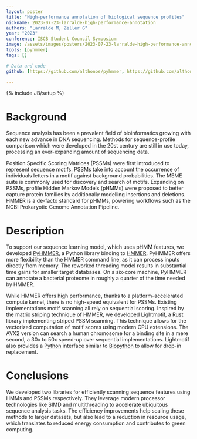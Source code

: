 ```yaml
---
layout: poster
title: "High-performance annotation of biological sequence profiles"
nickname: 2023-07-23-larralde-high-performance-annotation
authors: "Larralde M, Zeller G"
year: "2023"
conference: ISCB Student Council Symposium
image: /assets/images/posters/2023-07-23-larralde-high-performance-annotation.png
tools: [pyhmmer]
tags: []

# Data and code
github: [https://github.com/althonos/pyhmmer, https://github.com/althonos/lightmotif]

---
```

{% include JB/setup %}

# Background 

Sequence analysis has been a prevalent field of bioinformatics growing with each new advance in DNA sequencing. Methods for sequence-profile comparison which were developed in the 20st century are still in use today, processing an ever-expanding amount of sequencing data.

Position Specific Scoring Matrices (PSSMs) were first introduced to represent sequence motifs. PSSMs take into account the occurrence of individuals letters in a motif against background probabilities. The MEME suite is commonly used for discovery and search of motifs. Expanding on PSSMs, profile Hidden Markov Models (pHMMs) were proposed to better capture protein families by additionally modelling insertions and deletions. HMMER is a de-facto standard for pHMMs, powering workflows such as the NCBI Prokaryotic Genome Annotation Pipeline.


# Description 

To support our sequence learning model, which uses pHMM features, we developed [PyHMMER](/tools/pyhmmer), a Python library binding to [HMMER](https://hmmer.org). PyHMMER offers more flexibility than the HMMER command line, as it can process inputs directly from memory. The reworked threading model results in substantial time gains for smaller target databases. On a six-core machine, PyHMMER can annotate a bacterial proteome in roughly a quarter of the time needed by HMMER. 

While HMMER offers high performance, thanks to a platform-accelerated compute kernel, there is no high-speed equivalent for PSSMs. Existing implementations motif scanning all rely on sequential scoring. Inspired by the matrix striping technique of HMMER, we developed Lightmotif, a Rust library implementing striped PSSM scanning. This technique allows for the vectorized computation of motif scores using modern CPU extensions. The AVX2 version can search a human chromosome for a binding site in a mere second, a 30x to 50x speed-up over sequential implementations. Lightmotif also provides a [Python](https://python.org) interface similar to [Biopython](https://biopython.org) to allow for drop-in replacement. 


# Conclusions

We developed two libraries for efficiently scanning sequence features using HMMs and PSSMs respectively. They leverage modern processor technologies like SIMD and multithreading to accelerate ubiquitous sequence analysis tasks. The efficiency improvements help scaling these methods to larger datasets, but also lead to a reduction in resource usage, which translates to reduced energy consumption and contributes to green computing.
